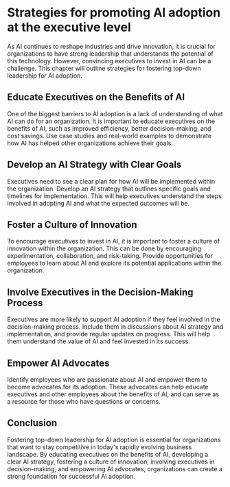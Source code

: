Strategies for promoting AI adoption at the executive level
=====================================================================================================================

As AI continues to reshape industries and drive innovation, it is crucial for organizations to have strong leadership that understands the potential of this technology. However, convincing executives to invest in AI can be a challenge. This chapter will outline strategies for fostering top-down leadership for AI adoption.

Educate Executives on the Benefits of AI
----------------------------------------

One of the biggest barriers to AI adoption is a lack of understanding of what AI can do for an organization. It is important to educate executives on the benefits of AI, such as improved efficiency, better decision-making, and cost savings. Use case studies and real-world examples to demonstrate how AI has helped other organizations achieve their goals.

Develop an AI Strategy with Clear Goals
---------------------------------------

Executives need to see a clear plan for how AI will be implemented within the organization. Develop an AI strategy that outlines specific goals and timelines for implementation. This will help executives understand the steps involved in adopting AI and what the expected outcomes will be.

Foster a Culture of Innovation
------------------------------

To encourage executives to invest in AI, it is important to foster a culture of innovation within the organization. This can be done by encouraging experimentation, collaboration, and risk-taking. Provide opportunities for employees to learn about AI and explore its potential applications within the organization.

Involve Executives in the Decision-Making Process
-------------------------------------------------

Executives are more likely to support AI adoption if they feel involved in the decision-making process. Include them in discussions about AI strategy and implementation, and provide regular updates on progress. This will help them understand the value of AI and feel invested in its success.

Empower AI Advocates
--------------------

Identify employees who are passionate about AI and empower them to become advocates for its adoption. These advocates can help educate executives and other employees about the benefits of AI, and can serve as a resource for those who have questions or concerns.

Conclusion
----------

Fostering top-down leadership for AI adoption is essential for organizations that want to stay competitive in today's rapidly evolving business landscape. By educating executives on the benefits of AI, developing a clear AI strategy, fostering a culture of innovation, involving executives in decision-making, and empowering AI advocates, organizations can create a strong foundation for successful AI adoption.
